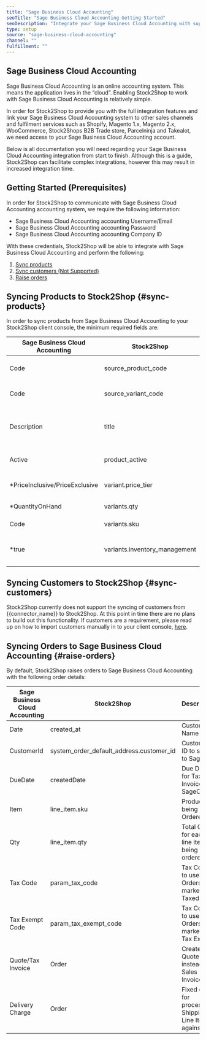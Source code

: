 ```yaml
---
title: "Sage Business Cloud Accounting"
seoTitle: "Sage Business Cloud Accounting Getting Started"
seoDescription: "Integrate your Sage Business Cloud Accounting with supported B2B and B2C Systems through Stock2Shop"
type: setup
source: "sage-business-cloud-accounting"
channel: ""
fulfillment: ""
---
```


## Sage Business Cloud Accounting
Sage Business Cloud Accounting is an online accounting system. 
This means the application lives in the “cloud”. Enabling Stock2Shop to work with 
Sage Business Cloud Accounting is relatively simple. 

In order for Stock2Shop to provide you with the full integration features and link your Sage Business Cloud Accounting system 
to other sales channels and fulfilment services such as 
Shopify, Magento 1.x, Magento 2.x, WooCommerce, Stock2Shops B2B Trade store, 
Parcelninja and Takealot, we need access to your Sage Business Cloud Accounting account.

Below is all documentation you will need regarding your Sage Business Cloud Accounting integration from start to finish.
Although this is a guide, Stock2Shop can facilitate complex integrations, however this may result in increased integration time.

## Getting Started (Prerequisites)
In order for Stock2Shop to communicate with Sage Business Cloud Accounting accounting system, 
we require the following information:

- Sage Business Cloud Accounting accounting Username/Email
- Sage Business Cloud Accounting accounting Password
- Sage Business Cloud Accounting accounting Company ID

With these credentials, Stock2Shop will be able to integrate with 
Sage Business Cloud Accounting and perform the following:

1. [Sync products](#sync-products) 
2. [Sync customers (Not Supported)](#sync-customers) 
3. [Raise orders](#raise-orders) 

## Syncing Products to Stock2Shop {#sync-products}
In order to sync products from Sage Business Cloud Accounting to your Stock2Shop client console, 
the minimum required fields are:

| Sage Business Cloud Accounting  | Stock2Shop                     | Description                                                                          |
| ------------------------------- | ------------------------------ | ------------------------------------------------------------------------------------ |
| Code                            | source_product_code            | Product Parent Code for Stock2Shop.                                                  |
| Code                            | source_variant_code            | Product Variant Code for Stock2Shop.                                                 |
| Description                     | title                          | Product Title field for Stock2Shop to be used for creating product on Sales Channels |
| Active                          | product_active                 | Active field for Stock2Shop to sync the product                                      |
| *PriceInclusive/PriceExclusive  | variant.price_tier             | Tax Inclusive/Exclusive Price                                                        |
| *QuantityOnHand                 | variants.qty                   | Quantity on Hand for the Product                                                     |
| Code                            | variants.sku                   | Sku code field for Stock2Shop                                                        |
| *true                           | variants.inventory_management  | Control qty syncing and updating on the Sales Channel                                |

## Syncing Customers to Stock2Shop  {#sync-customers}
Stock2Shop currently does not support the syncing of customers from {{connector_name}} to Stock2Shop. 
At this point in time there are no plans to build out this functionality. 
If customers are a requirement, please read up on how to import customers manually in to your client console, [here](/help/how-it-works-customer-import "Manually import customers into Stock2Shop").
 
## Syncing Orders to Sage Business Cloud Accounting {#raise-orders}
By default, Stock2Shop raises orders to Sage Business Cloud Accounting with the following order details:

| Sage Business Cloud Accounting | Stock2Shop                                   | Description                                           |
| ------------------------------ | -------------------------------------------- | ----------------------------------------------------- |
| Date                           | created_at                                   | Customer Name                                         |
| CustomerId                     | system_order_default_address.customer_id     | Customer ID to send to SageOne                        |
| DueDate                        | createdDate                                  | Due Date for Tax Invoice on SageOne                   |
| Item                           | line_item.sku                                | Products being Ordered                                |
| Qty                            | line_item.qty                                | Total Qty for each line item being ordered            |
| Tax Code                       | param_tax_code                               | Tax Code to used for Orders marked as Taxed           |
| Tax Exempt Code                | param_tax_exempt_code                        | Tax Code to used for Orders marked as Tax Exempt      |
| Quote/Tax Invoice              | Order                                        | Create Quote instead of Sales Invoice                 |
| Delivery Charge                | Order                                        | Fixed code for processing Shipping Line Items against |
